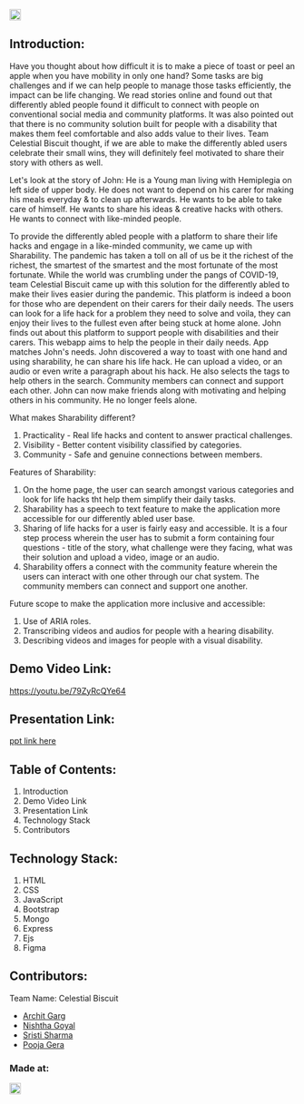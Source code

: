 <a href="https://hack36.com"> <img src="http://bit.ly/BuiltAtHack36" height=20px> </a>

## Introduction:
  Have you thought about how difficult it is to make a piece of toast or peel an apple when you have mobility in only one hand? Some tasks are big challenges and if we can help people to manage those tasks efficiently, the impact can be life changing. 
  We read stories online and found out that differently abled people found it difficult to connect with people on conventional social media and community platforms. It was also pointed out that there is no community solution built for people with a disability that makes them feel comfortable and also adds value to their lives. 
  Team Celestial Biscuit thought, if we are able to make the differently abled users celebrate their small wins, they will definitely feel motivated to share their story with others as well. 
  
  Let's look at the story of John: He is a Young man living with Hemiplegia on left side of upper body. He does not want to depend on his carer for making his meals everyday & to clean up afterwards. He wants to be able to take care of himself. He wants to share his ideas & creative hacks with others. He wants to connect with like-minded people. 
  
  To provide the differently abled people with a platform to share their life hacks and engage in a like-minded community, we came up with Sharability. The pandemic has taken a toll on all of us be it the richest of the richest, the smartest of the smartest and the most fortunate of the most fortunate. While the world was crumbling under the pangs of COVID-19, team Celestial Biscuit came up with this solution for the differently abled to make their lives easier during the pandemic. This platform is indeed a boon for those who are dependent on their carers for their daily needs. The users can look for a life hack for a problem they need to solve and voila, they can enjoy their lives to the fullest even after being stuck at home alone. John finds out about this platform to support people with disabilities and their carers. This webapp aims to help the people in their daily needs. App matches John's needs. John discovered a way to toast with one hand and using sharability, he can share his life hack. He can upload a video, or an audio or even write a paragraph about his hack. He also selects the tags to help others in the search. Community members can connect and support each other. John can now make friends along with motivating and helping others in his community. He no longer feels alone.
  
  What makes Sharability different?
  1) Practicality - Real life hacks and content to answer practical challenges. 
  2) Visibility - Better content visibility classified by categories. 
  3) Community - Safe and genuine connections between members. 
  
  Features of Sharability: 
  1) On the home page, the user can search amongst various categories and look for life hacks tht help them simplify their daily tasks. 
  2) Sharability has a speech to text feature to make the application more accessible for our differently abled user base. 
  3) Sharing of life hacks for a user is fairly easy and accessible. It is a four step process wherein the user has to submit a form containing four questions - title of the story, what challenge were they facing, what was their solution and upload a video, image or an audio.
  4) Sharability offers a connect with the community feature wherein the users can interact with one other through our chat system. The community members can connect and support one another. 
  
  Future scope to make the application more inclusive and accessible: 
  1) Use of ARIA roles. 
  2) Transcribing videos and audios for people with a hearing disability. 
  3) Describing videos and images for people with a visual disability. 
 
## Demo Video Link:
  <a href="https://youtu.be/79ZyRcQYe64">https://youtu.be/79ZyRcQYe64</a>
  
## Presentation Link:
  <a href="https://docs.google.com/presentation/d/1CZm6aNOCfhMIv3VhLVDwcpuJ-MPjgu6NjMcyjghqEJQ/edit?usp=sharing"> ppt link here </a>
  
  
## Table of Contents:
  1) Introduction
  2) Demo Video Link 
  3) Presentation Link 
  4) Technology Stack 
  5) Contributors

## Technology Stack:
  1) HTML
  2) CSS
  3) JavaScript
  4) Bootstrap
  5) Mongo
  6) Express
  7) Ejs
  8) Figma  

## Contributors:

Team Name: Celestial Biscuit

* [Archit Garg](https://github.com/architgarg603)
* [Nishtha Goyal](https://github.com/Nishtha0801)
* [Sristi Sharma](https://github.com/24sristi)
* [Pooja Gera](https://github.com/pooja-gera)


### Made at:
<a href="https://hack36.com"> <img src="http://bit.ly/BuiltAtHack36" height=20px> </a>
